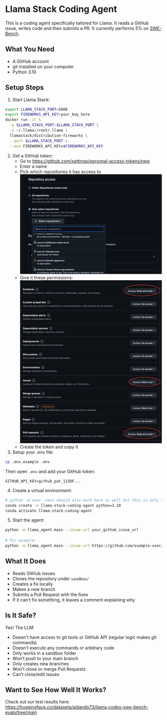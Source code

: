 # Llama Stack Coding Agent

This is a coding agent specifically tailored for Llama. It reads a GitHub issue, writes code and then submits a PR. It currently performs 5% on [SWE-Bench](https://www.swebench.com/).

## What You Need
- A GitHub account
- git installed on your computer
- Python 3.10

## Setup Steps

1. Start Llama Stack:
```bash
export LLAMA_STACK_PORT=5000
export FIREWORKS_API_KEY=your_key_here
docker run -it \
  -p $LLAMA_STACK_PORT:$LLAMA_STACK_PORT \
  -v ~/.llama:/root/.llama \
  llamastack/distribution-fireworks \
  --port $LLAMA_STACK_PORT \
  --env FIREWORKS_API_KEY=$FIREWORKS_API_KEY
```

2. Get a GitHub token:
    - Go to https://github.com/settings/personal-access-tokens/new
    - Enter a name
    - Pick which repositories it has access to
![alt text](docs/images/repo-permissions.png)
    - Give it these permissions:
![alt text](docs/images/github-repo-permissions.png)
    - Create the token and copy it
3. Setup your .env file:
```bash
cp .env.example .env
```
Then open `.env` and add your GitHub token:
```
GITHUB_API_KEY=github_pat_11SDF...
```

4. Create a virtual environment:
```bash
# python -m venv .venv should also work here as well but this is only tested on python 3.10
conda create -n llama-stack-coding-agent python=3.10
conda activate llama-stack-coding-agent
```

5. Start the agent:
```bash
python -m llama_agent.main --issue-url your_github_issue_url

# For example:
python -m llama_agent.main --issue-url https://github.com/example-user/example-repo/issues/34
```

## What It Does
- Reads GitHub issues
- Clones the repository under `sandbox/`
- Creates a fix locally
- Makes a new branch
- Submits a Pull Request with the fixes
- If it can't fix something, it leaves a comment explaining why

## Is It Safe?

Yes! The LLM:

- Doesn't have access to git tools or GitHub API (regular logic makes git commands)
- Doesn't execute any commands or arbitrary code
- Only works in a sandbox folder
- Won't push to your main branch
- Only creates new branches
- Won't close or merge Pull Requests
- Can't close/edit issues

## Want to See How Well It Works?
Check out our test results here: https://huggingface.co/datasets/aidando73/llama-codes-swe-bench-evals/tree/main